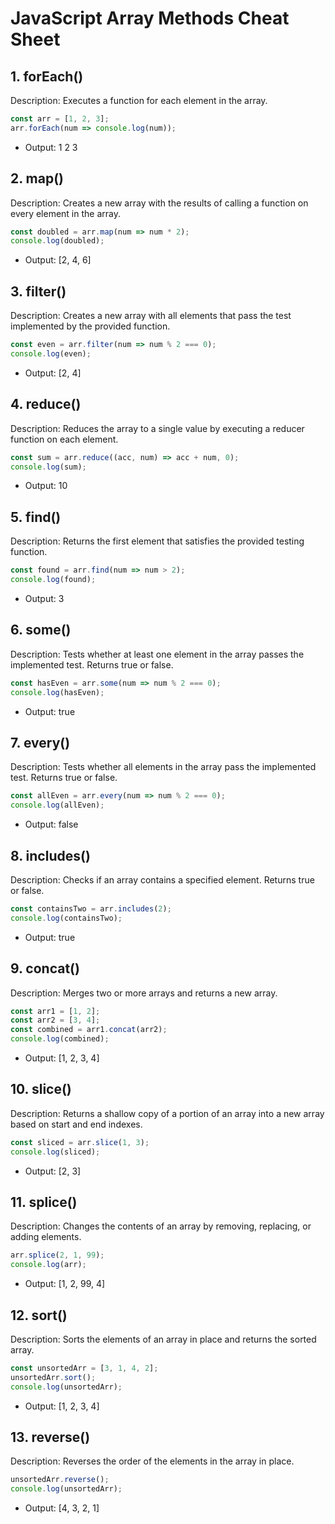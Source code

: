# JavaScript Array Methods Cheat Sheet


## 1. forEach()
Description: Executes a function for each element in the array.
```js
const arr = [1, 2, 3];
arr.forEach(num => console.log(num));
```
- Output: 1 2 3

## 2. map()
Description: Creates a new array with the results of calling a function on every element in the array.
```js
const doubled = arr.map(num => num * 2);
console.log(doubled);
```
- Output: [2, 4, 6]

## 3. filter()
Description: Creates a new array with all elements that pass the test implemented by the provided function.
```js
const even = arr.filter(num => num % 2 === 0);
console.log(even);
```
- Output: [2, 4]

## 4. reduce()
Description: Reduces the array to a single value by executing a reducer function on each element.
```js
const sum = arr.reduce((acc, num) => acc + num, 0);
console.log(sum);
```
- Output: 10

## 5. find()
Description: Returns the first element that satisfies the provided testing function.
```js
const found = arr.find(num => num > 2);
console.log(found);
```
- Output: 3

## 6. some()
Description: Tests whether at least one element in the array passes the implemented test. Returns true or false.
```js
const hasEven = arr.some(num => num % 2 === 0);
console.log(hasEven);
```
- Output: true

## 7. every()
Description: Tests whether all elements in the array pass the implemented test. Returns true or false.
```js
const allEven = arr.every(num => num % 2 === 0);
console.log(allEven);
```
- Output: false

## 8. includes()
Description: Checks if an array contains a specified element. Returns true or false.
```js
const containsTwo = arr.includes(2);
console.log(containsTwo);
```
- Output: true

## 9. concat()
Description: Merges two or more arrays and returns a new array.
```js
const arr1 = [1, 2];
const arr2 = [3, 4];
const combined = arr1.concat(arr2);
console.log(combined);
```
- Output: [1, 2, 3, 4]

## 10. slice()
Description: Returns a shallow copy of a portion of an array into a new array based on start and end indexes.
```js
const sliced = arr.slice(1, 3);
console.log(sliced);
```
- Output: [2, 3]

## 11. splice()
Description: Changes the contents of an array by removing, replacing, or adding elements.
```js
arr.splice(2, 1, 99);
console.log(arr);
```
- Output: [1, 2, 99, 4]

## 12. sort()
Description: Sorts the elements of an array in place and returns the sorted array.
```js
const unsortedArr = [3, 1, 4, 2];
unsortedArr.sort();
console.log(unsortedArr);
```
- Output: [1, 2, 3, 4]

## 13. reverse()
Description: Reverses the order of the elements in the array in place.
```js
unsortedArr.reverse();
console.log(unsortedArr);
```
- Output: [4, 3, 2, 1]

